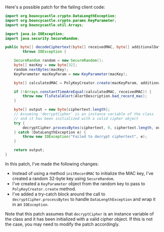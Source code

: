 Here's a possible patch for the failing client code:

```java
import org.bouncycastle.crypto.DataLengthException;
import org.bouncycastle.crypto.params.KeyParameter;
import org.bouncycastle.util.Arrays;

import java.io.IOException;
import java.security.SecureRandom;

public byte[] decodeCiphertext(byte[] receivedMAC, byte[] additionalData, byte[] ciphertext)
        throws IOException {

    SecureRandom random = new SecureRandom();
    byte[] macKey = new byte[32];
    random.nextBytes(macKey);
    KeyParameter macKeyParam = new KeyParameter(macKey);

    byte[] calculatedMAC = PolyKeyCreator.create(macKeyParam, additionalData, ciphertext);

    if (!Arrays.constantTimeAreEqual(calculatedMAC, receivedMAC)) {
        throw new TlsFatalAlert(AlertDescription.bad_record_mac);
    }

    byte[] output = new byte[ciphertext.length];
    // Assuming 'decryptCipher' is an instance variable of the class
    // and it has been initialized with a valid cipher object
    try {
        decryptCipher.processBytes(ciphertext, 0, ciphertext.length, output, 0);
    } catch (DataLengthException e) {
        throw new IOException("Failed to decrypt ciphertext", e);
    }

    return output;
}
```

In this patch, I've made the following changes:

* Instead of using a method `initRecordMAC` to initialize the MAC key, I've created a random 32-byte key using `SecureRandom`.
* I've created a `KeyParameter` object from the random key to pass to `PolyKeyCreator.create` method.
* I've added a try-catch block around the call to `decryptCipher.processBytes` to handle `DataLengthException` and wrap it in an `IOException`.

Note that this patch assumes that `decryptCipher` is an instance variable of the class and it has been initialized with a valid cipher object. If this is not the case, you may need to modify the patch accordingly.
